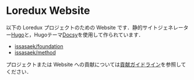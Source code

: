 # Loredux Website

以下の Loredux プロジェクトのための Website です．静的サイトジェネレーター[Hugo](https://gohugo.io)と，Hugoテーマ[Docsy](https://github.com/google/docsy)を使用して作られています．

- [issasaek/foundation](https://github.com/issasaek/foundation)
- [issasaek/method](https://github.com/issasaek/method)

プロジェクトまたは Website への貢献については[貢献ガイドライン](https://www.loredux.com/docs/contribution-guidelines/)を参照してください．